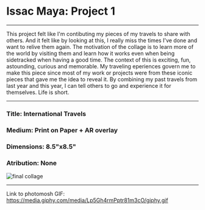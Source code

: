 # Issac Maya: Project 1 <br>
***

This project felt like I'm contibuting my pieces of my travels to share with others. And it felt like by looking at this, I really miss the times I've done and want to relive them again. 
The motivation of the collage is to learn more of the world by visiting them and learn how it works even when being sidetracked when having a good time.
The context of this is exciting, fun, astounding, curious and memorable.
My traveling eperiences govern me to make this piece since most of my work or projects were from these iconic pieces that gave me the idea to reveal it.
By combining my past travels from last year and this year, I can tell others to go and experience it for themselves. Life is short.
***

### Title: International Travels <br>
### Medium: Print on Paper + AR overlay <br>
### Dimensions: 8.5"x8.5" <br>
### Atribution: None <br>

![final collage](https://i.imgur.com/yvRkqtI.jpg)
***

Link to photomosh GIF: https://media.giphy.com/media/Lp5Gh4rmPptr81m3cO/giphy.gif

